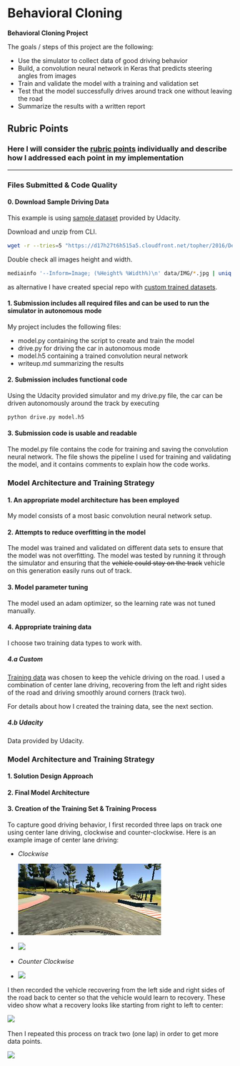 # **Behavioral Cloning**

**Behavioral Cloning Project**

The goals / steps of this project are the following:

* Use the simulator to collect data of good driving behavior
* Build, a convolution neural network in Keras that predicts steering angles from images
* Train and validate the model with a training and validation set
* Test that the model successfully drives around track one without leaving the road
* Summarize the results with a written report

[//]: # (Image References)

[image1]: ./examples/center.jpg
<!-- [image1]: ./examples/placeholder.png "Model Visualization"
[image2]: ./examples/placeholder.png "Grayscaling"
[image3]: ./examples/placeholder_small.png "Recovery Image"
[image4]: ./examples/placeholder_small.png "Recovery Image"
[image5]: ./examples/placeholder_small.png "Recovery Image"
[image6]: ./examples/placeholder_small.png "Normal Image"
[image7]: ./examples/placeholder_small.png "Flipped Image" -->

## Rubric Points

### Here I will consider the [rubric points](https://review.udacity.com/#!/rubrics/432/view) individually and describe how I addressed each point in my implementation

---

### Files Submitted & Code Quality

#### 0. Download Sample Driving Data

This example is using [sample dataset](https://d17h27t6h515a5.cloudfront.net/topher/2016/December/584f6edd_data/data.zip) provided by Udacity.

Download and unzip from CLI.

```sh
wget -r --tries=5 "https://d17h27t6h515a5.cloudfront.net/topher/2016/December/584f6edd_data/data.zip" && unzip data.zip
```

Double check all images height and width.

```sh
mediainfo '--Inform=Image; (%Height% %Width%)\n' data/IMG/*.jpg | uniq
```

as alternative I have created special repo with [custom trained datasets](https://github.com/Horki/behavioral_data).

#### 1. Submission includes all required files and can be used to run the simulator in autonomous mode

My project includes the following files:

* model.py containing the script to create and train the model
* drive.py for driving the car in autonomous mode
* model.h5 containing a trained convolution neural network
* writeup.md summarizing the results

#### 2. Submission includes functional code

Using the Udacity provided simulator and my drive.py file, the car can be driven autonomously around the track by executing

```sh
python drive.py model.h5
```

#### 3. Submission code is usable and readable

The model.py file contains the code for training and saving the convolution neural network. The file shows the pipeline I used for training and validating the model, and it contains comments to explain how the code works.

### Model Architecture and Training Strategy

#### 1. An appropriate model architecture has been employed

My model consists of a most basic convolution neural network setup.
<!--
My model consists of a convolution neural network with 3x3 filter sizes and depths between 32 and 128 (model.py lines 18-24)

The model includes RELU layers to introduce nonlinearity (code line 20), and the data is normalized in the model using a Keras lambda layer (code line 18).
-->

#### 2. Attempts to reduce overfitting in the model

The model was trained and validated on different data sets to ensure that the model was not overfitting. The model was tested by running it through the simulator and ensuring that the ~~vehicle could stay on the track~~ vehicle on this generation easily runs out of track.
<!--
The model contains dropout layers in order to reduce overfitting (model.py lines 21).

The model was trained and validated on different data sets to ensure that the model was not overfitting (code line 10-16). The model was tested by running it through the simulator and ensuring that the vehicle could stay on the track.
-->

#### 3. Model parameter tuning

The model used an adam optimizer, so the learning rate was not tuned manually.

#### 4. Appropriate training data

I choose two training data types to work with.

##### 4.a Custom

[Training data](https://github.com/Horki/behavioral_data) was chosen to keep the vehicle driving on the road. I used a combination of center lane driving, recovering from the left and right sides of the road and driving smoothly around corners (track two).

For details about how I created the training data, see the next section.

##### 4.b Udacity

Data provided by Udacity.

### Model Architecture and Training Strategy

#### 1. Solution Design Approach

<!--
The overall strategy for deriving a model architecture was to ...

My first step was to use a convolution neural network model similar to the ... I thought this model might be appropriate because ...

In order to gauge how well the model was working, I split my image and steering angle data into a training and validation set. I found that my first model had a low mean squared error on the training set but a high mean squared error on the validation set. This implied that the model was overfitting. 

To combat the overfitting, I modified the model so that ...

Then I ... 

The final step was to run the simulator to see how well the car was driving around track one. There were a few spots where the vehicle fell off the track... to improve the driving behavior in these cases, I ....

At the end of the process, the vehicle is able to drive autonomously around the track without leaving the road.
-->

#### 2. Final Model Architecture

<!--
The final model architecture (model.py lines 18-24) consisted of a convolution neural network with the following layers and layer sizes ...

Here is a visualization of the architecture (note: visualizing the architecture is optional according to the project rubric)
-->

<!-- ![alt text][image1] -->

#### 3. Creation of the Training Set & Training Process

To capture good driving behavior, I first recorded three laps on track one using center lane driving, clockwise and counter-clockwise. Here is an example image of center lane driving:

* _Clockwise_
* ![alt text][image1]
* <img src="https://raw.githubusercontent.com/Horki/behavioral_data/master/examples/test_1.gif" />

* _Counter Clockwise_
* <img src="https://raw.githubusercontent.com/Horki/behavioral_data/master/examples/test_2.gif" />

I then recorded the vehicle recovering from the left side and right sides of the road back to center so that the vehicle would learn to recovery. These video show what a recovery looks like starting from right to left to center:

<img src="https://raw.githubusercontent.com/Horki/behavioral_data/master/examples/test_3.gif" />

Then I repeated this process on track two (one lap) in order to get more data points.

<img src="https://raw.githubusercontent.com/Horki/behavioral_data/master/examples/test_4.gif" />

<!-- To augment the data sat, I also flipped images and angles thinking that this would ... For example, here is an image that has then been flipped: -->

<!-- ![alt text][image6]
![alt text][image7] -->

<!-- Etc .... -->

<!-- After the collection process, I had X number of data points. I then preprocessed this data by ... -->

<!-- I finally randomly shuffled the data set and put Y% of the data into a validation set.  -->

<!-- I used this training data for training the model. The validation set helped determine if the model was over or under fitting. The ideal number of epochs was Z as evidenced by ... I used an adam optimizer so that manually training the learning rate wasn't necessary. -->
